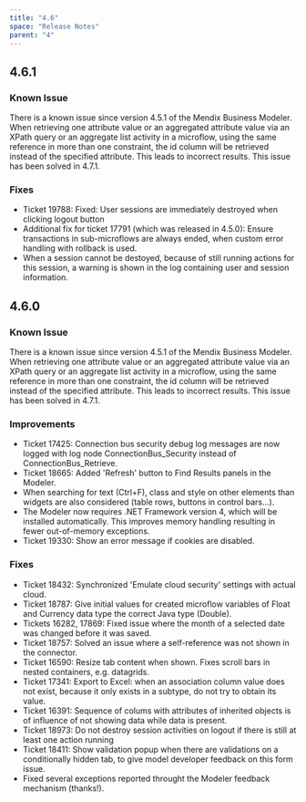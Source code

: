 ```yaml
---
title: "4.6"
space: "Release Notes"
parent: "4"
---
```


## 4.6.1

### Known Issue

There is a known issue since version 4.5.1 of the Mendix Business Modeler. When retrieving one attribute value or an aggregated attribute value via an XPath query or an aggregate list activity in a microflow, using the same reference in more than one constraint, the id column will be retrieved instead of the specified attribute. This leads to incorrect results. This issue has been solved in 4.7.1.

### Fixes

* Ticket 19788: Fixed: User sessions are immediately destroyed when clicking logout button
* Additional fix for ticket 17791 (which was released in 4.5.0): Ensure transactions in sub-microflows are always ended, when custom error handling with rollback is used.
* When a session cannot be destoyed, because of still running actions for this session, a warning is shown in the log containing user and session information.

## 4.6.0

### Known Issue

There is a known issue since version 4.5.1 of the Mendix Business Modeler. When retrieving one attribute value or an aggregated attribute value via an XPath query or an aggregate list activity in a microflow, using the same reference in more than one constraint, the id column will be retrieved instead of the specified attribute. This leads to incorrect results. This issue has been solved in 4.7.1.

### Improvements

* Ticket 17425: Connection bus security debug log messages are now logged with log node ConnectionBus_Security instead of ConnectionBus_Retrieve.
* Ticket 18665: Added 'Refresh' button to Find Results panels in the Modeler.
* When searching for text (Ctrl+F), class and style on other elements than widgets are also considered (table rows, buttons in control bars...).
* The Modeler now requires .NET Framework version 4, which will be installed automatically. This improves memory handling resulting in fewer out-of-memory exceptions.
* Ticket 19330: Show an error message if cookies are disabled.

### Fixes

* Ticket 18432: Synchronized 'Emulate cloud security' settings with actual cloud.
* Ticket 18787: Give initial values for created microflow variables of Float and Currency data type the correct Java type (Double).
* Tickets 16282, 17869: Fixed issue where the month of a selected date was changed before it was saved.
* Ticket 18757: Solved an issue where a self-reference was not shown in the connector.
* Ticket 16590: Resize tab content when shown. Fixes scroll bars in nested containers, e.g. datagrids.
* Ticket 17341: Export to Excel: when an association column value does not exist, because it only exists in a subtype, do not try to obtain its value.
* Ticket 16391: Sequence of colums with attributes of inherited objects is of influence of not showing data while data is present.
* Ticket 18973: Do not destroy session activities on logout if there is still at least one action running
* Ticket 18411: Show validation popup when there are validations on a conditionally hidden tab, to give model developer feedback on this form issue.
* Fixed several exceptions reported throught the Modeler feedback mechanism (thanks!).
